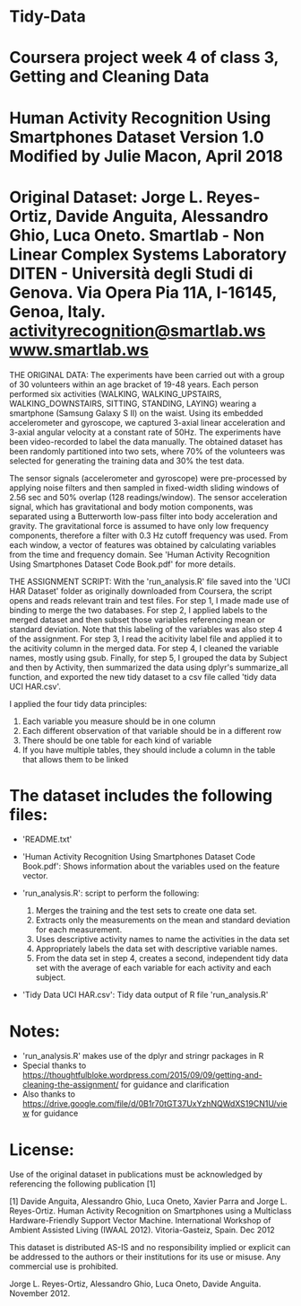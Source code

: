 # Tidy-Data
Coursera project week 4 of class 3, Getting and Cleaning Data
==================================================================
Human Activity Recognition Using Smartphones Dataset
Version 1.0
Modified by Julie Macon, April 2018
==================================================================
Original Dataset:
Jorge L. Reyes-Ortiz, Davide Anguita, Alessandro Ghio, Luca Oneto.
Smartlab - Non Linear Complex Systems Laboratory
DITEN - Università degli Studi di Genova.
Via Opera Pia 11A, I-16145, Genoa, Italy.
activityrecognition@smartlab.ws
www.smartlab.ws
==================================================================
THE ORIGINAL DATA:
The experiments have been carried out with a group of 30 volunteers within an age bracket of 19-48 years. Each person performed six activities (WALKING, WALKING_UPSTAIRS, WALKING_DOWNSTAIRS, SITTING, STANDING, LAYING) wearing a smartphone (Samsung Galaxy S II) on the waist. Using its embedded accelerometer and gyroscope, we captured 3-axial linear acceleration and 3-axial angular velocity at a constant rate of 50Hz. The experiments have been video-recorded to label the data manually. The obtained dataset has been randomly partitioned into two sets, where 70% of the volunteers was selected for generating the training data and 30% the test data. 

The sensor signals (accelerometer and gyroscope) were pre-processed by applying noise filters and then sampled in fixed-width sliding windows of 2.56 sec and 50% overlap (128 readings/window). The sensor acceleration signal, which has gravitational and body motion components, was separated using a Butterworth low-pass filter into body acceleration and gravity. The gravitational force is assumed to have only low frequency components, therefore a filter with 0.3 Hz cutoff frequency was used. From each window, a vector of features was obtained by calculating variables from the time and frequency domain. See 'Human Activity Recognition Using Smartphones Dataset Code Book.pdf' for more details. 

THE ASSIGNMENT SCRIPT:
With the 'run_analysis.R' file saved into the 'UCI HAR Dataset' folder as originally downloaded from Coursera, the script opens and reads relevant train and test files. For step 1, I made made use of binding to merge the two databases. For step 2, I applied labels to the merged dataset and then subset those variables referencing mean or standard deviation. Note that this labeling of the variables was also step 4 of the assignment. For step 3, I read the acitivity label file and applied it to the acitivity column in the merged data. For step 4, I cleaned the variable names, mostly using gsub. Finally, for step 5, I grouped the data by Subject and then by Activity, then summarized the data using dplyr's summarize_all function, and exported the new tidy dataset to a csv file called 'tidy data UCI HAR.csv'. 

I applied the four tidy data principles:
1. Each variable you measure should be in one column
2. Each different observation of that variable should be in a different row
3. There should be one table for each kind of variable
4. If you have multiple tables, they should include a column in the table that allows them to be linked



The dataset includes the following files:
=========================================

- 'README.txt'

- 'Human Activity Recognition Using Smartphones Dataset Code Book.pdf': Shows information about the variables used on the feature vector.

- 'run_analysis.R': script to perform the following:
	1. Merges the training and the test sets to create one data set.
	2. Extracts only the measurements on the mean and standard deviation for each measurement.
	3. Uses descriptive activity names to name the activities in the data set
	4. Appropriately labels the data set with descriptive variable names.
	5. From the data set in step 4, creates a second, independent tidy data set with the average of each variable for each activity and each subject.

- 'Tidy Data UCI HAR.csv': Tidy data output of R file 'run_analysis.R'


Notes: 
======
- 'run_analysis.R' makes use of the dplyr and stringr packages in R
- Special thanks to https://thoughtfulbloke.wordpress.com/2015/09/09/getting-and-cleaning-the-assignment/ for guidance and clarification
- Also thanks to https://drive.google.com/file/d/0B1r70tGT37UxYzhNQWdXS19CN1U/view for guidance




License:
========
Use of the original dataset in publications must be acknowledged by referencing the following publication [1] 

[1] Davide Anguita, Alessandro Ghio, Luca Oneto, Xavier Parra and Jorge L. Reyes-Ortiz. Human Activity Recognition on Smartphones using a Multiclass Hardware-Friendly Support Vector Machine. International Workshop of Ambient Assisted Living (IWAAL 2012). Vitoria-Gasteiz, Spain. Dec 2012

This dataset is distributed AS-IS and no responsibility implied or explicit can be addressed to the authors or their institutions for its use or misuse. Any commercial use is prohibited.

Jorge L. Reyes-Ortiz, Alessandro Ghio, Luca Oneto, Davide Anguita. November 2012.
